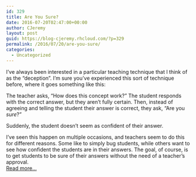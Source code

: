 ```yaml
---
id: 329
title: Are You Sure?
date: 2016-07-20T02:47:00+00:00
author: CJeremy
layout: post
guid: https://blog-cjeremy.rhcloud.com/?p=329
permalink: /2016/07/20/are-you-sure/
categories:
  - Uncategorized
---
```

I&#8217;ve always been interested in a particular teaching technique that I think of as the &#8220;deception&#8221;. I&#8217;m sure you&#8217;ve experienced this sort of technique before, where it goes something like this:

The teacher asks, &#8220;How does this concept work?&#8221; The student responds with the correct answer, but they aren&#8217;t fully certain. Then, instead of agreeing and telling the student their answer is correct, they ask, &#8220;Are you _sure_?&#8221;

Suddenly, the student doesn&#8217;t seem as confident of their answer.

I&#8217;ve seen this happen on multiple occasions, and teachers seem to do this for different reasons. Some like to simply bug students, while others want to see how confident the students are in their answers. The goal, of course, is to get students to be sure of their answers without the need of a teacher&#8217;s approval. <span class="post-teaser-more">&nbsp;<br /><a href="http://blog-cjeremy.rhcloud.com/2016/07/20/are-you-sure/" title="Permanent Link: Are You Sure?" rel="bookmark">Read more...</br></span></p>